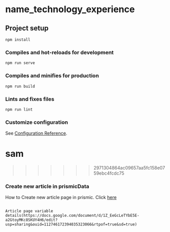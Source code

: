 # name_technology_experience

## Project setup
```
npm install
```

### Compiles and hot-reloads for development
```
npm run serve
```

### Compiles and minifies for production
```
npm run build
```

### Lints and fixes files
```
npm run lint
```

### Customize configuration
See [Configuration Reference](https://cli.vuejs.org/config/).
# sam
>>>>>>> 2971304864ac09657aa5fc158e0759ebc4fcdc75

### Create new article in prismicData
How to Create new article page in prismic. Click [here](https://docs.google.com/document/d/1ylHLclKL_hQuS9jZ1Fj5IzVmNF9HYL_9zbDt-pTrK7Q/edit)
```

Article page variable details(https://docs.google.com/document/d/1Z_EeGcLeTYbE5E-a2GtoyMKc8SKUY4H6/edit?usp=sharing&ouid=112746172394035323066&rtpof=true&sd=true)
